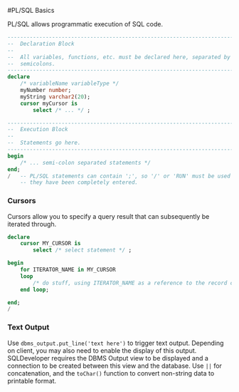 #PL/SQL Basics

PL/SQL allows programmatic execution of SQL code.

```SQL
-------------------------------------------------------------------------------
--  Declaration Block                                                        --
--                                                                           --
--  All variables, functions, etc. must be declared here, separated by       --
--  semicolons.                                                              --
-------------------------------------------------------------------------------
declare
    /* variableName variableType */
    myNumber number;
    myString varchar2(20);
    cursor myCursor is
        select /* ... */ ;

-------------------------------------------------------------------------------
--  Execution Block                                                          --
--                                                                           --
--  Statements go here.                                                      --
-------------------------------------------------------------------------------
begin
    /* ... semi-colon separated statements */
end;
/   -- PL/SQL statements can contain ';', so '/' or 'RUN' must be used after
    -- they have been completely entered.
```

### Cursors

Cursors allow you to specify a query result that can subsequently be iterated through.

```SQL
declare
    cursor MY_CURSOR is
        select /* select statement */ ;

begin
    for ITERATOR_NAME in MY_CURSOR
    loop
        /* do stuff, using ITERATOR_NAME as a reference to the record currently being processed */;
    end loop;

end;
/
```

### Text Output

Use `dbms_output.put_line('text here')` to trigger text output. Depending on client, you may also need to enable the display of this output. SQLDeveloper requires the DBMS Output view to be displayed and a connection to be created between this view and the database. Use `||` for concatenation, and the `toChar()` function to convert non-string data to printable format.